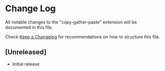 # Change Log

All notable changes to the "copy-gather-paste" extension will be documented in this file.

Check [Keep a Changelog](http://keepachangelog.com/) for recommendations on how to structure this file.

## [Unreleased]

- Initial release